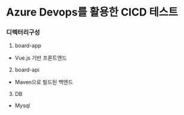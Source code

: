 # Azure Devops를 활용한 CICD 테스트

### 디렉터리구성
1. board-app 
- Vue.js 기반 프론트엔드
2. board-api
- Maven으로 빌드된 백엔드
3. DB
- Mysql
